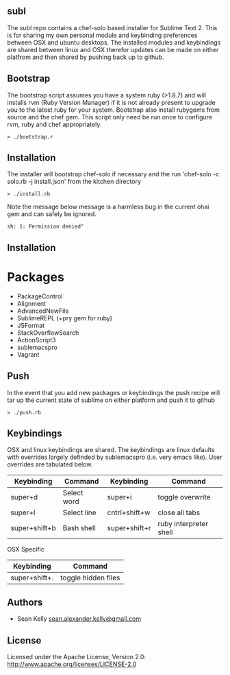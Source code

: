 ## subl 

The subl repo contains a chef-solo based installer for Sublime Text 2. This is for sharing my own personal module and keybinding preferences between OSX and ubuntu desktops.  The installed modules and keybindings are shared between linux and OSX therefor updates can be made on either platfrom and then shared by pushing back up to github.

## Bootstrap
The bootstrap script assumes you have a system ruby (>1.8.7) and will installs rvm (Ruby Version Manager) if it is not already present to upgrade you to the latest ruby for your system.  Bootstrap also install rubygems from source and the chef gem.  This script only need be run once to configure rvm, ruby and chef appropriately. 

```
> ./bootstrap.r
```
## Installation 

The installer will bootstrap chef-solo if necessary and the run 'chef-solo -c solo.rb -j install.json' from the kitchen directory

```
> ./install.rb
```
Note the message below message is a harmless bug in the current ohai gem and can safely be ignored. 

```
sh: 1: Permission denied"
```


## Installation 
# Packages
* PackageControl
* Alignment
* AdvancedNewFile
* SublimeREPL (+pry gem for ruby)
* JSFormat
* StackOverflowSearch
* ActionScript3
* sublemacspro
* Vagrant

## Push
In the event that you add new packages or keybindings the push recipe will tar up the current state of sublime on either platform and push it to github

```
> ./push.rb
```

## Keybindings

OSX and linux keybindings are shared.  The keybindings are linux defaults with overrides largely definded by sublemacspro (i.e. very emacs like).  User overrides are tabulated below. 

Keybinding    | Command       | Keybinding    | Command           
------------  | ------------- | ------------  | ----------------  
super+d       | Select word   | super+i       | toggle overwrite  
super+l       | Select line   | cntrl+shift+w | close all tabs    
super+shift+b | Bash shell    | super+shift+r | ruby interpreter shell

OSX Specific

Keybinding    | Command       
------------  | -------------------  
super+shift+. | toggle hidden files 

## Authors

* Sean Kelly sean.alexander.kelly@gmail.com

## License

Licensed under the Apache License, Version 2.0: http://www.apache.org/licenses/LICENSE-2.0
